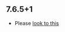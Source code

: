## 7.6.5+1

- Please [look to this]((https://dooboolab.github.io/flutter_sound/doc/book/CHANGELOG.html))
